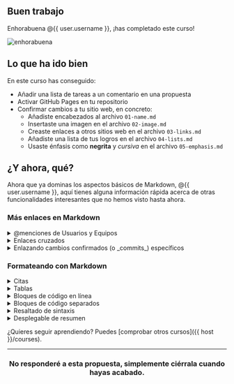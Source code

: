 ## Buen trabajo

Enhorabuena @{{ user.username }}, ¡has completado este curso!

![enhorabuena](https://octodex.github.com/images/welcometocat.png)

## Lo que ha ido bien

En este curso has conseguido:

- Añadir una lista de tareas a un comentario en una propuesta
- Activar GitHub Pages en tu repositorio
- Confirmar cambios a tu sitio web, en concreto:
    - Añadiste encabezados al archivo `01-name.md`
    - Insertaste una imagen en el archivo `02-image.md` 
    - Creaste enlaces a otros sitios web en el archivo `03-links.md` 
    - Añadiste una lista de tus logros en el archivo `04-lists.md` 
    - Usaste énfasis como **negrita** y _cursiva_ en el archivo `05-emphasis.md` 

## ¿Y ahora, qué?

Ahora que ya dominas los aspectos básicos de Markdown, @{{ user.username }}, aquí tienes alguna información rápida acerca de otras funcionalidades interesantes que no hemos visto hasta ahora.

### Más enlaces en Markdown

<details>
<summary>@menciones de Usuarios y Equipos</summary>

  ### @menciones de Usuarios y Equipos

  Si tecleas el símbolo `@` seguido de un nombre de usuario de GitHub, se enviará una notificación a esa persona para informarle acerca de tu comentario. Esto se llama una "@mencion", porque estás mencionando a otra persona. También puedes `@mencionar` equipos dentro de una misma organización. Para más información, puedes consultar “[Recibir notificaciones acerca de la actividad en GitHub](https://help.github.com/categories/receiving-notifications-about-activity-on-github/) en *GitHub Help*.

  ```
  @githubteacher
  ```

  @githubteacher

  <hr>
</details>

<details>
  <summary>Enlaces cruzados</summary>

  ### Enlaces cruzados

  Para obtener una lista de propuestas (o _issues_) y solicitudes de extracción (o _pull requests_) en un repositorio, teclea `#`. Escribe el número o el título de la propuesta o solicitud de extracción para filtrar la lista, y presiona el Tabulador o Enter para completar el resultado resaltado.
  
  Además, las referencias a propuestas o solicitudes de extracción se convierten automáticamente en enlaces abreviados a la propuesta o solicitud de extracción en cuestión. Por ejemplo,
  
  | Tipo de referencia | Referencia en bruto | Enlace abreviado |
  | -------------- | ------------- | ---------- |
  |  URL de la propuesta o solicitud de extracción | `https://github.com/desktop/desktop/pull/3602` | [#3602](https://github.com/desktop/desktop/pull/3602) |
  | `#` seguido del número de la propuesta o solicitud de extracción | #3602 | [#3602](https://github.com/desktop/desktop/pull/3602) |
  | `GH-` seguido del número de la propuesta o solicitud de extracción | GH-3602 | [GH-3602](https://github.com/desktop/desktop/pull/3602) |
  | `Username/Repository#` seguido del número de la propuesta o solicitud de extracción | desktop/desktop#3602 | [desktop/desktop#3602](https://github.com/desktop/desktop/pull/3602) |

  Para más información, consulta “[Autolinked references and URLs](https://help.github.com/articles/autolinked-references-and-urls/)” en *GitHub Help*.

  <hr>
</details>

<details>
  <summary>Enlazando cambios confirmados (o _commits_) específicos</summary>

  ### Enlazando cambios confirmados (o _commits_) específicos

  Las referencias a la ID de una confirmación de cambios (generalmente denominada SHA o 'hash') se convierten automáticamente en enlaces abreviados a esa confirmación de cambios (o _commit_) en GitHub. Por ejemplo,
  
  | Tipo de referencia | Referencia en bruto | Enlace abreviado |
  | -------------- | ------------- | ---------- |
  | URL del commit | https://github.com/desktop/desktop/commit/8304e9c271a5e5ab4fda797304cd7bcca7158c87 | [8304e9c](https://github.com/desktop/desktop/commit/8304e9c271a5e5ab4fda797304cd7bcca7158c87) |
  | SHA | 8304e9c271a5e5ab4fda797304cd7bcca7158c87 | [8304e9c](https://github.com/desktop/desktop/commit/8304e9c271a5e5ab4fda797304cd7bcca7158c87) |
  | Usuario@SHA | desktop@8304e9c271a5e5ab4fda797304cd7bcca7158c87 | [desktop@8304e9c](https://github.com/desktop/desktop/commit/8304e9c271a5e5ab4fda797304cd7bcca7158c87) |
  | Usuario/Repositorio@SHA | User/Repository@SHA: desktop/desktop@8304e9c271a5e5ab4fda797304cd7bcca7158c87 | [desktop/desktop@8304e9c](https://github.com/desktop/desktop/commit/8304e9c271a5e5ab4fda797304cd7bcca7158c87)|


  <hr>
</details>

### Formateando con Markdown

<details>
  <summary>Citas</summary>

  ### Citas

  Puedes introducir citas textuales con `>`.

  ```
  En palabras del sheriff Brody:

  > Necesitará otro barco más grande
  ```

  En palabras del sheriff Brody:

  > Necesitará otro barco más grande

  <hr>
</details>

<details>
  <summary>Tablas</summary>

   ### Tablas

   Puedes crear tablas juntando listas de palabras y separándolas con guiones `-` (para la primera fila), y después separando cada columna con una raya `|`:

    ```
    Primer encabezado | Segundo encabezado
    ----------------- | ------------------
    Contenido de la celda 1 | Contenido de la celda 2
    Contenido de la primera columna | Contenido de la segunda columna
    ```

  Primer encabezado | Segundo encabezado
  ----------------- | ------------------
  Contenido de la celda 1 | Contenido de la celda 2
  Contenido de la primera columna | Contenido de la segunda columna

  Para más detalles acerca de formatear tablas, consulta "Organizing information with tables" en _GitHub Help_.

<hr>
</details>

<details>
  <summary>Bloques de código en línea</summary>

  ### Bloques de código en línea

  Algunas palabras y frases necesitan formatearse con tipografías monoespaciadas, especialmente al escribir acerca de código. Como has ido viendo a lo largo de este curso, algunas palabras pueden distinguirse en Markdown como `bloques de código en línea`.

  El código en línea es simplemente un carácter ``` a cada lado del texto, y puede usarse en párrafos, encabezados y otros elementos Markdown.

  ```
  `el código en línea es simplemente un acento invertido`
  ```

  `el código en línea es simplemente un acento invertido`

  <hr>
</details>

<details>
  <summary>Bloques de código separados</summary>

  ### Bloques de código separados

  Para separar fragmentos de código más largos, utiliza tres caracteres ``` en vez de uno, y coloca el texto en su propio párrafo.
  
  Lo que escribimos:
  
    ```
    Cualquier cosa escrita en este **párrafo** no será _formateado_ incluso aunque normalmente fuera a ser reconocido en este contexto. :taco:
    ```
    
  Lo que vemos:
  
  ```
  Cualquier cosa escrita en este **párrafo** no será _formateado_ incluso aunque normalmente fuera a ser reconocido en este contexto. :taco:
  ```
<hr>
</details>

<details>
  <summary>Resaltado de sintaxis</summary>

  ### Resaltado de sintaxis

  Además de los bloques de código, algunos de ellos deberían mostrarse de maneras diferentes según el lenguaje de programación que se use, como JavaScript o texto de línea de comandos.
  
  Lo que escribimos:

      ```sh
      github-learning-lab ~/Projects/recipe-repository
      $ git init
      Initialized empty Git repository in /Users/github-learning-lab/Projects/recipe-repository/.git/
      ```

  Lo que vemos:
  ```sh
  github-learning-lab ~/Projects/recipe-repository
  $ git init
  Initialized empty Git repository in /Users/github-learning-lab/Projects/recipe-repository/.git/
  ```
  <hr>
</details>

<details>
  <summary>Desplegable de resumen</summary>

  ### Desplegable de resumen

  La mayoría del texto en esta propuesta esta formateado en bloques de texto despegables. Así es como puedes hacerlos con Markdown:

  ```
  <details>
    <summary>Título</summary>

    El contenido aquí.

  </details>
  ```

  <hr>
</details>

¿Quieres seguir aprendiendo? Puedes [comprobar otros cursos]({{ host }}/courses).

<hr>
<h3 align="center">No responderé a esta propuesta, simplemente ciérrala cuando hayas acabado.</h3>
